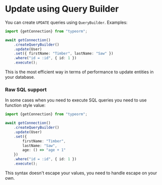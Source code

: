 # Update using Query Builder

You can create `UPDATE` queries using `QueryBuilder`.
Examples:
             
```typescript
import {getConnection} from "typeorm";

await getConnection()
    .createQueryBuilder()
    .update(User)
    .set({ firstName: "Timber", lastName: "Saw" })
    .where("id = :id", { id: 1 })
    .execute();
```

This is the most efficient way in terms of performance to update entities in your database.

### Raw SQL support 

In some cases when you need to execute SQL queries you need to use function style value:


```typescript
import {getConnection} from "typeorm";

await getConnection()
    .createQueryBuilder()
    .update(User)
    .set({ 
        firstName: "Timber", 
        lastName: "Saw",
        age: () => "age + 1"
    })
    .where("id = :id", { id: 1 })
    .execute();
```

This syntax doesn't escape your values, you need to handle escape on your own.

